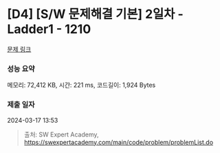 # [D4] [S/W 문제해결 기본] 2일차 - Ladder1 - 1210 

[문제 링크](https://swexpertacademy.com/main/code/problem/problemDetail.do?contestProbId=AV14ABYKADACFAYh) 

### 성능 요약

메모리: 72,412 KB, 시간: 221 ms, 코드길이: 1,924 Bytes

### 제출 일자

2024-03-17 13:53



> 출처: SW Expert Academy, https://swexpertacademy.com/main/code/problem/problemList.do